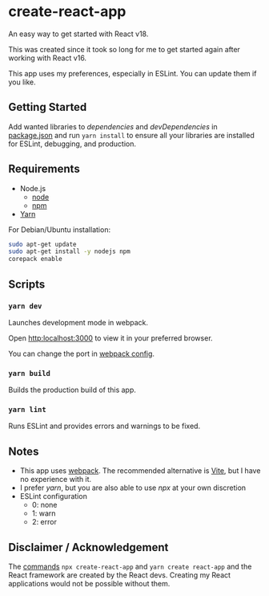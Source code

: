 # create-react-app

An easy way to get started with React v18.

This was created since it took so long for me to get started
again after working with React v16.

This app uses my preferences, especially in ESLint.
You can update them if you like.

## Getting Started

Add wanted libraries to _dependencies_ and _devDependencies_ in [package.json](./package.json) and
run `yarn install` to ensure all your libraries are installed for ESLint, debugging, and production.

## Requirements
- Node.js
  - [node](https://nodejs.org/en)
  - [npm](https://www.npmjs.com/)
- [Yarn](https://yarnpkg.com/)

For Debian/Ubuntu installation:
```bash
sudo apt-get update
sudo apt-get install -y nodejs npm
corepack enable
```

## Scripts

### `yarn dev`

Launches development mode in webpack.

Open [http:localhost:3000](http://localhost:3000)
to view it in your preferred browser.

You can change the port in [webpack config](./webpack.config.json).

### `yarn build`

Builds the production build of this app.

### `yarn lint`

Runs ESLint and provides errors and warnings to be fixed.

## Notes

- This app uses [webpack](https://webpack.js.org/). The recommended alternative is
[Vite](https://vitejs.dev/), but I have no experience with it.
- I prefer _yarn_, but you are also able to use _npx_ at your own discretion
- ESLint configuration
  - 0: none
  - 1: warn
  - 2: error

## Disclaimer / Acknowledgement

The [commands](https://github.com/facebook/create-react-app) `npx create-react-app` and `yarn create react-app`
and the React framework are created by the React devs. Creating my React applications would not be possible without them.
